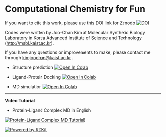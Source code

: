 Computational Chemistry for Fun
===============================

If you want to cite this work, please use this DOI link for Zenodo [![DOI](https://zenodo.org/badge/DOI/10.5281/zenodo.14881401.svg)](https://zenodo.org/doi/10.5281/zenodo.14881401) 

Codes were written by Joo-Chan Kim at Molecular Synthetic Biology Laboratory in Korea Advanced Institute of Science and Technology (http://msbl.kaist.ac.kr).

If you have any questions or improvements to make, please contact me through kimjoochan@kaist.ac.kr .

*  Structure prediction [![Open In Colab](https://colab.research.google.com/assets/colab-badge.svg)](https://colab.research.google.com/github/kimjc95/computational-chemistry/blob/main/Boltz_on_Colab.ipynb)

*  Ligand-Protein Docking [![Open In Colab](https://colab.research.google.com/assets/colab-badge.svg)](https://colab.research.google.com/github/kimjc95/computational-chemistry/blob/main/Docking_in_Colab(ENG).ipynb)

*  MD simulation [![Open In Colab](https://colab.research.google.com/assets/colab-badge.svg)](https://colab.research.google.com/github/kimjc95/computational-chemistry/blob/main/MD_in_Colab.ipynb)

----------------------------------
**Video Tutorial**
* Protein-Ligand Complex MD in English
  
[![Protein-Ligand Complex MD Tutorial](http://img.youtube.com/vi/3ZbKCC_DS-A/0.jpg)](https://youtu.be/3ZbKCC_DS-A))

[![Powered by RDKit](https://img.shields.io/badge/Powered%20by-RDKit-3838ff.svg?logo=data:image/png;base64,iVBORw0KGgoAAAANSUhEUgAAABAAAAAQBAMAAADt3eJSAAAABGdBTUEAALGPC/xhBQAAACBjSFJNAAB6JgAAgIQAAPoAAACA6AAAdTAAAOpgAAA6mAAAF3CculE8AAAAFVBMVEXc3NwUFP8UPP9kZP+MjP+0tP////9ZXZotAAAAAXRSTlMAQObYZgAAAAFiS0dEBmFmuH0AAAAHdElNRQfmAwsPGi+MyC9RAAAAQElEQVQI12NgQABGQUEBMENISUkRLKBsbGwEEhIyBgJFsICLC0iIUdnExcUZwnANQWfApKCK4doRBsKtQFgKAQC5Ww1JEHSEkAAAACV0RVh0ZGF0ZTpjcmVhdGUAMjAyMi0wMy0xMVQxNToyNjo0NyswMDowMDzr2J4AAAAldEVYdGRhdGU6bW9kaWZ5ADIwMjItMDMtMTFUMTU6MjY6NDcrMDA6MDBNtmAiAAAAAElFTkSuQmCC)](https://www.rdkit.org/)
    
